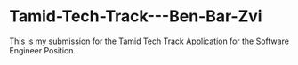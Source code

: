 # Tamid-Tech-Track---Ben-Bar-Zvi
This is my submission for the Tamid Tech Track Application for the Software Engineer Position.
